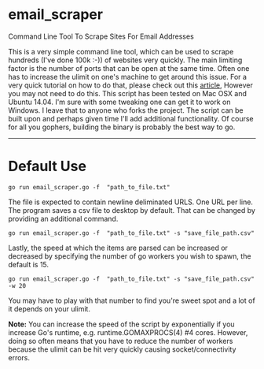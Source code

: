 # email_scraper
Command Line Tool To Scrape Sites For Email Addresses


This is a very simple command line tool, which can be used to scrape hundreds (I've done 100k :-)) of websites very quickly.  The main limiting factor is the number of ports that can be open at the same time.  Often one has to increase the ulimit on one's machine to get around this issue.  For a very quick tutorial on how to do that, please check out this [article](https://viewsby.wordpress.com/2013/01/29/ubuntu-increase-number-of-open-files/), However you may not need to do this. This script has been tested on Mac OSX and Ubuntu 14.04.  I'm sure with some tweaking one can get it to work on Windows.  I leave that to anyone who forks the project.  The script can be built upon and perhaps given time I'll add additional functionality.  Of course for all you gophers, building the binary is probably the best way to go.

----------
# Default Use


    go run email_scraper.go -f  "path_to_file.txt"
   The file is expected to contain newline deliminated URLS. One URL per line.  The program saves a csv file to desktop by default.  That can be changed by providing an additional command.

    go run email_scraper.go -f  "path_to_file.txt" -s "save_file_path.csv"

Lastly, the speed at which the items are parsed can be increased or decreased by specifying the number of go workers you wish to spawn, the default is 15.

    go run email_scraper.go -f  "path_to_file.txt" -s "save_file_path.csv" -w 20

  You may have to play with that number to find you're sweet spot and a lot of it depends on your ulimit.

**Note:**
You can increase the speed of the script by exponentially if you increase Go's runtime, e.g. runtime.GOMAXPROCS(4) #4 cores. However, doing so often means that you have to reduce the number of workers because the ulimit can be hit very quickly causing socket/connectivity errors.  
